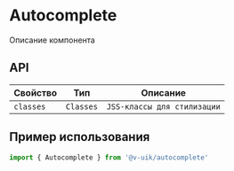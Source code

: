 # Autocomplete

Описание компонента

## API

| Свойство  | Тип                  | Описание                    |
| --------- | -------------------- | --------------------------- |
| `classes` | `Classes`            | `JSS-классы для стилизации` |

## Пример использования

```javascript
import { Autocomplete } from '@v-uik/autocomplete'
```
